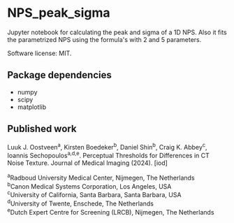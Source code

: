 # NPS_peak_sigma
Jupyter notebook for calculating the peak and sigma of a 1D NPS.
Also it fits the parametrized NPS using the formula's with 2 and 5 parameters.

Software license: MIT.

## Package dependencies
- numpy
- scipy
- matplotlib

## Published work
Luuk J. Oostveen<sup>a</sup>, Kirsten Boedeker<sup>b</sup>, Daniel Shin<sup>b</sup>, Craig K. Abbey<sup>c</sup>, Ioannis Sechopoulos<sup>a,d,e</sup>. Perceptual Thresholds for Differences in CT Noise Texture. Journal of Medical Imaging (2024). [iod]

<sup>a</sup>Radboud University Medical Center, Nijmegen, The Netherlands  
<sup>b</sup>Canon Medical Systems Corporation, Los Angeles, USA  
<sup>c</sup>University of California, Santa Barbara, Santa Barbara, USA  
<sup>d</sup>University of Twente, Enschede, The Netherlands  
<sup>e</sup>Dutch Expert Centre for Screening (LRCB), Nijmegen, The Netherlands
